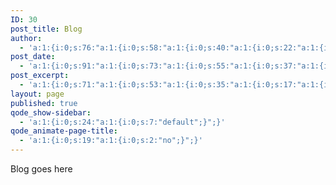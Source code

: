 ```yaml
---
ID: 30
post_title: Blog
author:
  - 'a:1:{i:0;s:76:"a:1:{i:0;s:58:"a:1:{i:0;s:40:"a:1:{i:0;s:22:"a:1:{i:0;s:5:"admin";}";}";}";}";}'
post_date:
  - 'a:1:{i:0;s:91:"a:1:{i:0;s:73:"a:1:{i:0;s:55:"a:1:{i:0;s:37:"a:1:{i:0;s:19:"2015-12-04 11:02:30";}";}";}";}";}'
post_excerpt:
  - 'a:1:{i:0;s:71:"a:1:{i:0;s:53:"a:1:{i:0;s:35:"a:1:{i:0;s:17:"a:1:{i:0;s:0:"";}";}";}";}";}'
layout: page
published: true
qode_show-sidebar:
  - 'a:1:{i:0;s:24:"a:1:{i:0;s:7:"default";}";}'
qode_animate-page-title:
  - 'a:1:{i:0;s:19:"a:1:{i:0;s:2:"no";}";}'
---
```

Blog goes here